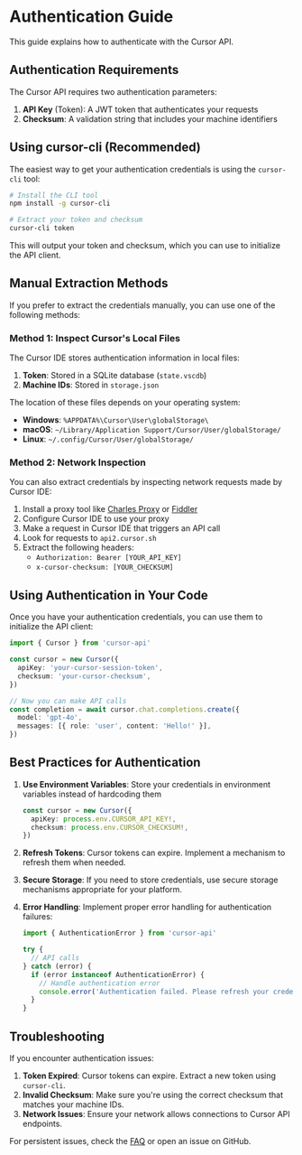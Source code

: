 # Authentication Guide

This guide explains how to authenticate with the Cursor API.

## Authentication Requirements

The Cursor API requires two authentication parameters:

1. **API Key** (Token): A JWT token that authenticates your requests
2. **Checksum**: A validation string that includes your machine identifiers

## Using cursor-cli (Recommended)

The easiest way to get your authentication credentials is using the `cursor-cli` tool:

```bash
# Install the CLI tool
npm install -g cursor-cli

# Extract your token and checksum
cursor-cli token
```

This will output your token and checksum, which you can use to initialize the API client.

## Manual Extraction Methods

If you prefer to extract the credentials manually, you can use one of the following methods:

### Method 1: Inspect Cursor's Local Files

The Cursor IDE stores authentication information in local files:

1. **Token**: Stored in a SQLite database (`state.vscdb`)
2. **Machine IDs**: Stored in `storage.json`

The location of these files depends on your operating system:

- **Windows**: `%APPDATA%\Cursor\User\globalStorage\`
- **macOS**: `~/Library/Application Support/Cursor/User/globalStorage/`
- **Linux**: `~/.config/Cursor/User/globalStorage/`

### Method 2: Network Inspection

You can also extract credentials by inspecting network requests made by Cursor IDE:

1. Install a proxy tool like [Charles Proxy](https://www.charlesproxy.com/) or [Fiddler](https://www.telerik.com/fiddler)
2. Configure Cursor IDE to use your proxy
3. Make a request in Cursor IDE that triggers an API call
4. Look for requests to `api2.cursor.sh`
5. Extract the following headers:
   - `Authorization: Bearer [YOUR_API_KEY]`
   - `x-cursor-checksum: [YOUR_CHECKSUM]`

## Using Authentication in Your Code

Once you have your authentication credentials, you can use them to initialize the API client:

```typescript
import { Cursor } from 'cursor-api'

const cursor = new Cursor({
  apiKey: 'your-cursor-session-token',
  checksum: 'your-cursor-checksum',
})

// Now you can make API calls
const completion = await cursor.chat.completions.create({
  model: 'gpt-4o',
  messages: [{ role: 'user', content: 'Hello!' }],
})
```

## Best Practices for Authentication

1. **Use Environment Variables**: Store your credentials in environment variables instead of hardcoding them

   ```typescript
   const cursor = new Cursor({
     apiKey: process.env.CURSOR_API_KEY!,
     checksum: process.env.CURSOR_CHECKSUM!,
   })
   ```

2. **Refresh Tokens**: Cursor tokens can expire. Implement a mechanism to refresh them when needed.

3. **Secure Storage**: If you need to store credentials, use secure storage mechanisms appropriate for your platform.

4. **Error Handling**: Implement proper error handling for authentication failures:

   ```typescript
   import { AuthenticationError } from 'cursor-api'

   try {
     // API calls
   } catch (error) {
     if (error instanceof AuthenticationError) {
       // Handle authentication error
       console.error('Authentication failed. Please refresh your credentials.')
     }
   }
   ```

## Troubleshooting

If you encounter authentication issues:

1. **Token Expired**: Cursor tokens can expire. Extract a new token using `cursor-cli`.
2. **Invalid Checksum**: Make sure you're using the correct checksum that matches your machine IDs.
3. **Network Issues**: Ensure your network allows connections to Cursor API endpoints.

For persistent issues, check the [FAQ](./FAQ.md) or open an issue on GitHub.
